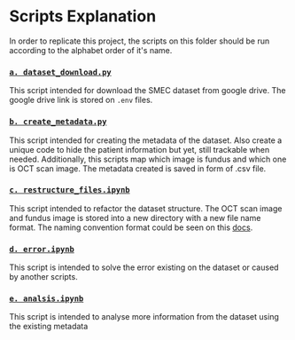 # Scripts Explanation
In order to replicate this project, the scripts on this folder should be run according to the alphabet order of it's name.

### [`a. dataset_download.py`](a.%20dataset_download.py)
This script intended for download the SMEC dataset from google drive. The google drive link is stored on `.env` files.

### [`b. create_metadata.py`](b.%20create_metadata.py)
This script intended for creating the metadata of the dataset. Also create a unique code to hide the patient information but yet, still trackable when needed. Additionally, this scripts map which image is fundus and which one is OCT scan image. The metadata created is saved in form of .csv file.

### [`c. restructure_files.ipynb`](c.%20refactor_dataset.py)
This script intended to refactor the dataset structure. The OCT scan image and fundus image is stored into a new directory with a new file name format. The naming convention format could be seen on this [docs](https://docs.google.com/document/d/e/2PACX-1vQemzjSsW43qPY2vZWeov_9snclNJvQHRirW1xNL0lDpN5uzwBLnyWYG8VX8xyY5ABAsKqxHbvbYLjY/pub).

### [`d. error.ipynb`](d.%20error.ipynb)
This script is intended to solve the error existing on the dataset or caused by another scripts.

### [`e. analsis.ipynb`](e.%20analysis.ipynb)
This script is intended to analyse more information from the dataset using the existing metadata